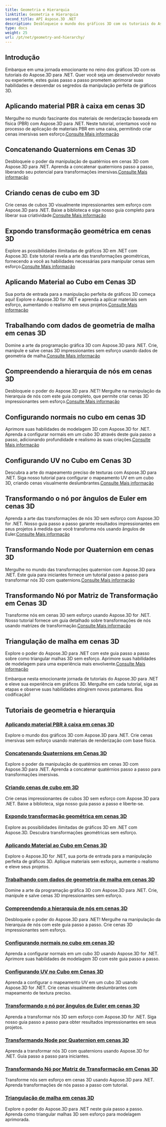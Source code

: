 ```yaml
---
title: Geometria e Hierarquia
linktitle: Geometria e Hierarquia
second_title: API Aspose.3D .NET
description: Desbloqueie o mundo dos gráficos 3D com os tutoriais do Aspose.3D para .NET. Desde a aplicação de materiais PBR até transformações geométricas, domine todos os aspectos sem esforço.
type: docs
weight: 25
url: /pt/net/geometry-and-hierarchy/
---
```

## Introdução

Embarque em uma jornada emocionante no reino dos gráficos 3D com os tutoriais do Aspose.3D para .NET. Quer você seja um desenvolvedor novato ou experiente, estes guias passo a passo prometem aprimorar suas habilidades e desvendar os segredos da manipulação perfeita de gráficos 3D.

## Aplicando material PBR à caixa em cenas 3D

 Mergulhe no mundo fascinante dos materiais de renderização baseada em física (PBR) com Aspose.3D para .NET. Neste tutorial, orientamos você no processo de aplicação de materiais PBR em uma caixa, permitindo criar cenas imersivas sem esforço.[Consulte Mais informação](./apply-pbr-material-to-box/)

## Concatenando Quaternions em Cenas 3D

 Desbloqueie o poder da manipulação de quatérnios em cenas 3D com Aspose.3D para .NET. Aprenda a concatenar quaternions passo a passo, liberando seu potencial para transformações imersivas.[Consulte Mais informação](./concatenate-quaternions/)

## Criando cenas de cubo em 3D

 Crie cenas de cubos 3D visualmente impressionantes sem esforço com Aspose.3D para .NET. Baixe a biblioteca e siga nosso guia completo para liberar sua criatividade.[Consulte Mais informação](./create-cube-scenes/)

## Expondo transformação geométrica em cenas 3D

 Explore as possibilidades ilimitadas de gráficos 3D em .NET com Aspose.3D. Este tutorial revela a arte das transformações geométricas, fornecendo a você as habilidades necessárias para manipular cenas sem esforço.[Consulte Mais informação](./expose-geometric-transformation)

## Aplicando Material ao Cubo em Cenas 3D

 Sua porta de entrada para a manipulação perfeita de gráficos 3D começa aqui! Explore o Aspose.3D for .NET e aprenda a aplicar materiais sem esforço, aumentando o realismo em seus projetos.[Consulte Mais informação](./material-to-cube/)

## Trabalhando com dados de geometria de malha em cenas 3D

 Domine a arte da programação gráfica 3D com Aspose.3D para .NET. Crie, manipule e salve cenas 3D impressionantes sem esforço usando dados de geometria de malha.[Consulte Mais informação](./mesh-geometry-data/)

## Compreendendo a hierarquia de nós em cenas 3D

 Desbloqueie o poder do Aspose.3D para .NET! Mergulhe na manipulação da hierarquia de nós com este guia completo, que permite criar cenas 3D impressionantes sem esforço.[Consulte Mais informação](./node-hierarchy/)

## Configurando normais no cubo em cenas 3D

Aprimore suas habilidades de modelagem 3D com Aspose.3D for .NET. Aprenda a configurar normais em um cubo 3D através deste guia passo a passo, adicionando profundidade e realismo às suas criações.[Consulte Mais informação](./setup-normals-cube/)

## Configurando UV no Cubo em Cenas 3D

 Descubra a arte do mapeamento preciso de texturas com Aspose.3D para .NET. Siga nosso tutorial para configurar o mapeamento UV em um cubo 3D, criando cenas visualmente deslumbrantes.[Consulte Mais informação](./setup-uv-cube/)

## Transformando o nó por ângulos de Euler em cenas 3D

 Aprenda a arte das transformações de nós 3D sem esforço com Aspose.3D for .NET. Nosso guia passo a passo garante resultados impressionantes em seus projetos à medida que você transforma nós usando ângulos de Euler.[Consulte Mais informação](./transformation-node-euler-angles/)

## Transformando Node por Quaternion em cenas 3D

 Mergulhe no mundo das transformações quaternion com Aspose.3D para .NET. Este guia para iniciantes fornece um tutorial passo a passo para transformar nós 3D com quaternions.[Consulte Mais informação](./transformation-node-quaternion/)

## Transformando Nó por Matriz de Transformação em Cenas 3D

Transforme nós em cenas 3D sem esforço usando Aspose.3D for .NET. Nosso tutorial fornece um guia detalhado sobre transformações de nós usando matrizes de transformação.[Consulte Mais informação](./transformation-node-matrix/)

## Triangulação de malha em cenas 3D

 Explore o poder do Aspose.3D para .NET com este guia passo a passo sobre como triangular malhas 3D sem esforço. Aprimore suas habilidades de modelagem para uma experiência mais envolvente.[Consulte Mais informação](./triangulate-mesh/)

Embarque nesta emocionante jornada de tutoriais do Aspose.3D para .NET e eleve sua experiência em gráficos 3D. Mergulhe em cada tutorial, siga as etapas e observe suas habilidades atingirem novos patamares. Boa codificação!
## Tutoriais de geometria e hierarquia
### [Aplicando material PBR à caixa em cenas 3D](./apply-pbr-material-to-box/)
Explore o mundo dos gráficos 3D com Aspose.3D para .NET. Crie cenas imersivas sem esforço usando materiais de renderização com base física.
### [Concatenando Quaternions em Cenas 3D](./concatenate-quaternions/)
Explore o poder da manipulação de quatérnios em cenas 3D com Aspose.3D para .NET. Aprenda a concatenar quatérnios passo a passo para transformações imersivas.
### [Criando cenas de cubo em 3D](./create-cube-scenes/)
Crie cenas impressionantes de cubos 3D sem esforço com Aspose.3D para .NET. Baixe a biblioteca, siga nosso guia passo a passo e liberte-se.
### [Expondo transformação geométrica em cenas 3D](./expose-geometric-transformation/)
Explore as possibilidades ilimitadas de gráficos 3D em .NET com Aspose.3D. Descubra transformações geométricas sem esforço.
### [Aplicando Material ao Cubo em Cenas 3D](./material-to-cube/)
Explore o Aspose.3D for .NET, sua porta de entrada para a manipulação perfeita de gráficos 3D. Aplique materiais sem esforço, aumente o realismo e eleve seus projetos.
### [Trabalhando com dados de geometria de malha em cenas 3D](./mesh-geometry-data/)
Domine a arte da programação gráfica 3D com Aspose.3D para .NET. Crie, manipule e salve cenas 3D impressionantes sem esforço.
### [Compreendendo a hierarquia de nós em cenas 3D](./node-hierarchy/)
Desbloqueie o poder do Aspose.3D para .NET! Mergulhe na manipulação da hierarquia de nós com este guia passo a passo. Crie cenas 3D impressionantes sem esforço.
### [Configurando normais no cubo em cenas 3D](./setup-normals-cube/)
Aprenda a configurar normais em um cubo 3D usando Aspose.3D for .NET. Aprimore suas habilidades de modelagem 3D com este guia passo a passo.
### [Configurando UV no Cubo em Cenas 3D](./setup-uv-cube/)
Aprenda a configurar o mapeamento UV em um cubo 3D usando Aspose.3D for .NET. Crie cenas visualmente deslumbrantes com mapeamento de textura preciso.
### [Transformando o nó por ângulos de Euler em cenas 3D](./transformation-node-euler-angles/)
Aprenda a transformar nós 3D sem esforço com Aspose.3D for .NET. Siga nosso guia passo a passo para obter resultados impressionantes em seus projetos.
### [Transformando Node por Quaternion em cenas 3D](./transformation-node-quaternion/)
Aprenda a transformar nós 3D com quaternions usando Aspose.3D for .NET. Guia passo a passo para iniciantes.
### [Transformando Nó por Matriz de Transformação em Cenas 3D](./transformation-node-matrix/)
Transforme nós sem esforço em cenas 3D usando Aspose.3D para .NET. Aprenda transformações de nós passo a passo com tutorial.
### [Triangulação de malha em cenas 3D](./triangulate-mesh/)
Explore o poder do Aspose.3D para .NET neste guia passo a passo. Aprenda como triangular malhas 3D sem esforço para modelagem aprimorada.
